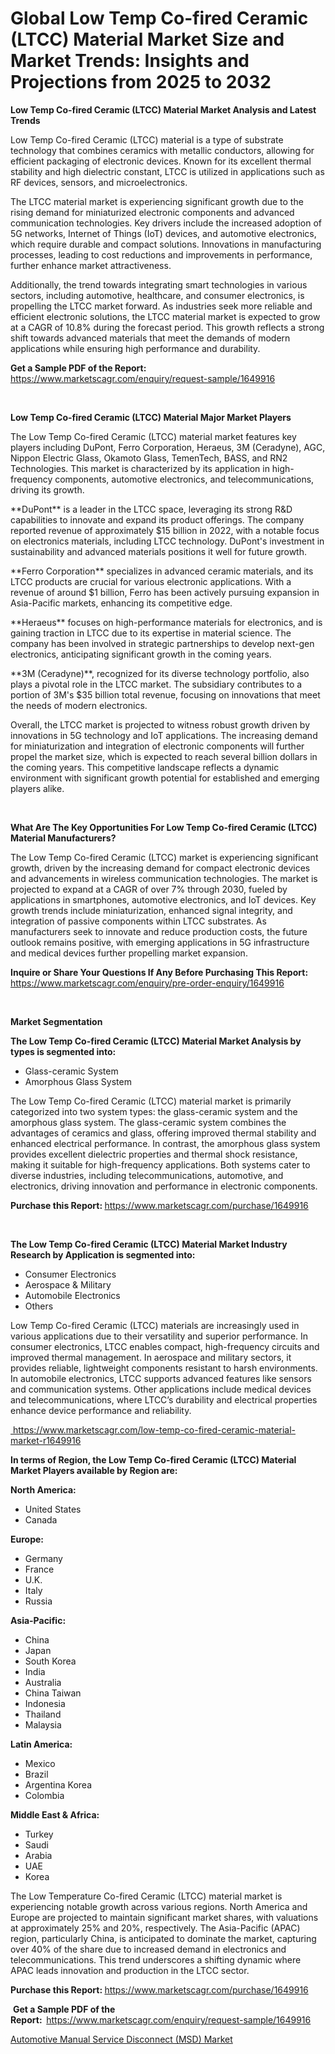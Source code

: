 <p><h1>Global Low Temp Co-fired Ceramic (LTCC) Material Market Size and Market Trends: Insights and Projections from 2025 to 2032</h1></p><p><strong>Low Temp Co-fired Ceramic (LTCC) Material Market Analysis and Latest Trends</strong></p>
<p><p>Low Temp Co-fired Ceramic (LTCC) material is a type of substrate technology that combines ceramics with metallic conductors, allowing for efficient packaging of electronic devices. Known for its excellent thermal stability and high dielectric constant, LTCC is utilized in applications such as RF devices, sensors, and microelectronics. </p><p>The LTCC material market is experiencing significant growth due to the rising demand for miniaturized electronic components and advanced communication technologies. Key drivers include the increased adoption of 5G networks, Internet of Things (IoT) devices, and automotive electronics, which require durable and compact solutions. Innovations in manufacturing processes, leading to cost reductions and improvements in performance, further enhance market attractiveness.</p><p>Additionally, the trend towards integrating smart technologies in various sectors, including automotive, healthcare, and consumer electronics, is propelling the LTCC market forward. As industries seek more reliable and efficient electronic solutions, the LTCC material market is expected to grow at a CAGR of 10.8% during the forecast period. This growth reflects a strong shift towards advanced materials that meet the demands of modern applications while ensuring high performance and durability.</p></p>
<p><strong>Get a Sample PDF of the Report:&nbsp;</strong> <a href="https://www.marketscagr.com/enquiry/request-sample/1649916?utm_campaign=2723&utm_medium=2&utm_source=Github&utm_content=ia&utm_term=23032025&utm_id=low-temp-co-fired-ceramic-ltcc-material">https://www.marketscagr.com/enquiry/request-sample/1649916</a></p>
<p>&nbsp;</p>
<p><strong>Low Temp Co-fired Ceramic (LTCC) Material Major Market Players</strong></p>
<p><p>The Low Temp Co-fired Ceramic (LTCC) material market features key players including DuPont, Ferro Corporation, Heraeus, 3M (Ceradyne), AGC, Nippon Electric Glass, Okamoto Glass, TemenTech, BASS, and RN2 Technologies. This market is characterized by its application in high-frequency components, automotive electronics, and telecommunications, driving its growth.</p><p>**DuPont** is a leader in the LTCC space, leveraging its strong R&D capabilities to innovate and expand its product offerings. The company reported revenue of approximately $15 billion in 2022, with a notable focus on electronics materials, including LTCC technology. DuPont's investment in sustainability and advanced materials positions it well for future growth.</p><p>**Ferro Corporation** specializes in advanced ceramic materials, and its LTCC products are crucial for various electronic applications. With a revenue of around $1 billion, Ferro has been actively pursuing expansion in Asia-Pacific markets, enhancing its competitive edge.</p><p>**Heraeus** focuses on high-performance materials for electronics, and is gaining traction in LTCC due to its expertise in material science. The company has been involved in strategic partnerships to develop next-gen electronics, anticipating significant growth in the coming years.</p><p>**3M (Ceradyne)**, recognized for its diverse technology portfolio, also plays a pivotal role in the LTCC market. The subsidiary contributes to a portion of 3M's $35 billion total revenue, focusing on innovations that meet the needs of modern electronics.</p><p>Overall, the LTCC market is projected to witness robust growth driven by innovations in 5G technology and IoT applications. The increasing demand for miniaturization and integration of electronic components will further propel the market size, which is expected to reach several billion dollars in the coming years. This competitive landscape reflects a dynamic environment with significant growth potential for established and emerging players alike.</p></p>
<p>&nbsp;</p>
<p><strong>What Are The Key Opportunities For Low Temp Co-fired Ceramic (LTCC) Material Manufacturers?</strong></p>
<p><p>The Low Temp Co-fired Ceramic (LTCC) market is experiencing significant growth, driven by the increasing demand for compact electronic devices and advancements in wireless communication technologies. The market is projected to expand at a CAGR of over 7% through 2030, fueled by applications in smartphones, automotive electronics, and IoT devices. Key growth trends include miniaturization, enhanced signal integrity, and integration of passive components within LTCC substrates. As manufacturers seek to innovate and reduce production costs, the future outlook remains positive, with emerging applications in 5G infrastructure and medical devices further propelling market expansion.</p></p>
<p><strong>Inquire or Share Your Questions If Any Before Purchasing This Report:</strong> <a href="https://www.marketscagr.com/enquiry/pre-order-enquiry/1649916?utm_campaign=2723&utm_medium=2&utm_source=Github&utm_content=ia&utm_term=23032025&utm_id=low-temp-co-fired-ceramic-ltcc-material">https://www.marketscagr.com/enquiry/pre-order-enquiry/1649916</a></p>
<p>&nbsp;</p>
<p><strong>Market Segmentation</strong></p>
<p><strong>The Low Temp Co-fired Ceramic (LTCC) Material Market Analysis by types is segmented into:</strong></p>
<p><ul><li>Glass-ceramic System</li><li>Amorphous Glass System</li></ul></p>
<p><p>The Low Temp Co-fired Ceramic (LTCC) material market is primarily categorized into two system types: the glass-ceramic system and the amorphous glass system. The glass-ceramic system combines the advantages of ceramics and glass, offering improved thermal stability and enhanced electrical performance. In contrast, the amorphous glass system provides excellent dielectric properties and thermal shock resistance, making it suitable for high-frequency applications. Both systems cater to diverse industries, including telecommunications, automotive, and electronics, driving innovation and performance in electronic components.</p></p>
<p><strong>Purchase this Report:&nbsp;</strong><a href="https://www.marketscagr.com/purchase/1649916?utm_campaign=2723&utm_medium=2&utm_source=Github&utm_content=ia&utm_term=23032025&utm_id=low-temp-co-fired-ceramic-ltcc-material">https://www.marketscagr.com/purchase/1649916</a></p>
<p>&nbsp;</p>
<p><strong>The Low Temp Co-fired Ceramic (LTCC) Material Market Industry Research by Application is segmented into:</strong></p>
<p><ul><li>Consumer Electronics</li><li>Aerospace & Military</li><li>Automobile Electronics</li><li>Others</li></ul></p>
<p><p>Low Temp Co-fired Ceramic (LTCC) materials are increasingly used in various applications due to their versatility and superior performance. In consumer electronics, LTCC enables compact, high-frequency circuits and improved thermal management. In aerospace and military sectors, it provides reliable, lightweight components resistant to harsh environments. In automobile electronics, LTCC supports advanced features like sensors and communication systems. Other applications include medical devices and telecommunications, where LTCC’s durability and electrical properties enhance device performance and reliability.</p></p>
<p><a href="https://www.marketscagr.com/low-temp-co-fired-ceramic-material-market-r1649916?utm_campaign=2723&utm_medium=2&utm_source=Github&utm_content=ia&utm_term=23032025&utm_id=low-temp-co-fired-ceramic-ltcc-material">&nbsp;https://www.marketscagr.com/low-temp-co-fired-ceramic-material-market-r1649916</a></p>
<p><strong>In terms of Region, the Low Temp Co-fired Ceramic (LTCC) Material Market Players available by Region are:</strong></p>
<p>
    <p> <strong> North America: </strong>
        <ul>
            <li>United States</li>
            <li>Canada</li>
        </ul>
        </p> 
    <p> <strong> Europe: </strong>
        <ul>
            <li>Germany</li>
            <li>France</li>
            <li>U.K.</li>
            <li>Italy</li>
            <li>Russia</li>
        </ul>
        </p> 
    <p> <strong> Asia-Pacific: </strong>
        <ul>
            <li>China</li>
            <li>Japan</li>
            <li>South Korea</li>
            <li>India</li>
            <li>Australia</li>
            <li>China Taiwan</li>
            <li>Indonesia</li>
            <li>Thailand</li>
            <li>Malaysia</li>
        </ul>
        </p> 
    <p> <strong> Latin America: </strong>
        <ul>
            <li>Mexico</li>
            <li>Brazil</li>
            <li>Argentina Korea</li>
            <li>Colombia</li>
        </ul>
        </p> 
    <p> <strong> Middle East & Africa: </strong>
        <ul>
            <li>Turkey</li>
            <li>Saudi</li>
            <li>Arabia</li>
            <li>UAE</li>
            <li>Korea</li>
        </ul>
    </p>
    </p>
<p><p>The Low Temperature Co-fired Ceramic (LTCC) material market is experiencing notable growth across various regions. North America and Europe are projected to maintain significant market shares, with valuations at approximately 25% and 20%, respectively. The Asia-Pacific (APAC) region, particularly China, is anticipated to dominate the market, capturing over 40% of the share due to increased demand in electronics and telecommunications. This trend underscores a shifting dynamic where APAC leads innovation and production in the LTCC sector.</p></p>
<p><strong>Purchase this Report: </strong><a href="https://www.marketscagr.com/purchase/1649916?utm_campaign=2723&utm_medium=2&utm_source=Github&utm_content=ia&utm_term=23032025&utm_id=low-temp-co-fired-ceramic-ltcc-material">https://www.marketscagr.com/purchase/1649916</a></p>
<p>&nbsp;<strong>Get a Sample PDF of the Report:&nbsp;&nbsp;</strong><a href="https://www.marketscagr.com/enquiry/request-sample/1649916?utm_campaign=2723&utm_medium=2&utm_source=Github&utm_content=ia&utm_term=23032025&utm_id=low-temp-co-fired-ceramic-ltcc-material">https://www.marketscagr.com/enquiry/request-sample/1649916</a></p>
<p><strong></strong></p>
<p><p><a href="https://github.com/danikabiele541/Market-Research-Report-List-1/blob/main/automotive-manual-service-disconnect-msd-market.md?utm_campaign=2723&utm_medium=2&utm_source=Github&utm_content=ia&utm_term=23032025&utm_id=low-temp-co-fired-ceramic-ltcc-material">Automotive Manual Service Disconnect (MSD) Market</a></p></p>